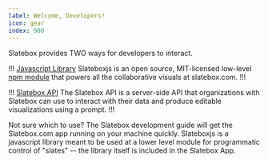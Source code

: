 ```yaml
---
label: Welcome, Developers!
icon: gear
index: 900
---
```


Slatebox provides TWO ways for developers to interact.

<!-- !!! [Slatebox App Development](./development.md)
The same code that powers Slatebox.com is available under the Elastic 2.0 License (Elv2) and is free and open for anyone to use and extend. You're welcome to use Slatebox for your own company's needs, host on your own servers, and use it in your own application as well, provided you adhere to the <a href="https://www.elastic.co/licensing/elastic-license" target="_blank">three simple limitations in the license</a>.

To set up your development environment to run and modify the Slatebox App, start with [Slatebox App Development](./development.md)!-->

!!! [Javascript Library](./JavascriptLibrary/readme.md)
Slateboxjs is an open source, MIT-licensed low-level <a href="https://www.npmjs.com/package/slateboxjs" target="_blank">npm module</a> that powers all the collaborative visuals at slatebox.com.
!!!

!!! [Slatebox API](./SlateboxAPI/readme.md)
The Slatebox API is a server-side API that organizations with Slatebox can use to interact with their data and produce editable visualizations using a prompt.
!!!

Not sure which to use? The Slatebox development guide will get the Slatebox.com app running on your machine quickly. Slateboxjs is a javascript library meant to be used at a lower level module for programmatic control of "slates" -- the library itself is included in the Slatebox App.
